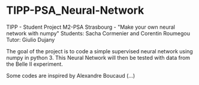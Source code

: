 # TIPP-PSA_Neural-Network
TIPP - Student Project M2-PSA Strasbourg - "Make your own neural network with numpy"
Students: Sacha Cormenier and Corentin Roumegou
Tutor: Giulio Dujany

The goal of the project is to code a simple supervised neural network using numpy in python 3. This Neural Network will then be tested with data from the Belle II experiment.

Some codes are inspired by Alexandre Boucaud (...)
